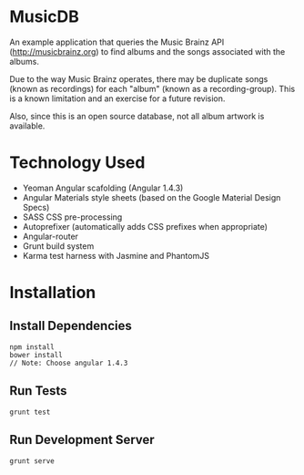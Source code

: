 # MusicDB
An example application that queries the Music Brainz API (http://musicbrainz.org) to find albums and
the songs associated with the albums.

Due to the way Music Brainz operates, there may be duplicate songs (known as recordings) for each "album" (known as a recording-group). This is a known limitation and an exercise for a future revision.

Also, since this is an open source database, not all album artwork is available.

# Technology Used

- Yeoman Angular scafolding (Angular 1.4.3)
- Angular Materials style sheets (based on the Google Material Design Specs)
- SASS CSS pre-processing
- Autoprefixer (automatically adds CSS prefixes when appropriate)
- Angular-router
- Grunt build system
- Karma test harness with Jasmine and PhantomJS

# Installation

## Install Dependencies
    npm install
    bower install
    // Note: Choose angular 1.4.3

## Run Tests
    grunt test

## Run Development Server
    grunt serve
